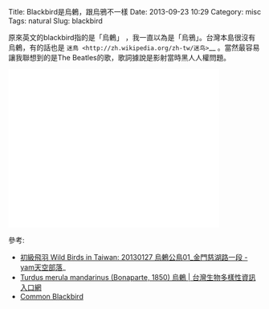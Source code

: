 Title: Blackbird是烏鶇，跟烏鴉不一樣
Date: 2013-09-23 10:29
Category: misc
Tags: natural
Slug: blackbird

原來英文的blackbird指的是「烏鶇」 ，我一直以為是「烏鴉」。台灣本島很沒有烏鶇，有的話也是 `迷鳥 <http://zh.wikipedia.org/zh-tw/迷鸟>`__ 。當然最容易讓我聯想到的是The Beatles的歌，歌詞據說是影射當時黑人人權問題。

<iframe width="420" height="315" src="//www.youtube.com/embed/oAgceen153I" frameborder="0" allowfullscreen></iframe>

參考:

* [初級飛羽 Wild Birds in Taiwan: 20130127 烏鶇公鳥01_金門慈湖路一段 - yam天空部落](http://blog.yam.com/birdprimaries/article/59717179)_
* [Turdus merula mandarinus (Bonaparte, 1850) 烏鶇 | 台灣生物多樣性資訊入口網](http://taibif.tw/zh/catalogue_of_life/page/ae2d-362a-2a5e-8dd5-a384-5646-8ad9-c707-namecode-380404)
* [Common Blackbird](http://en.wikipedia.org/wiki/Common_Blackbird)
